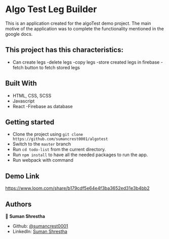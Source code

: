 # Algo Test Leg Builder

This is an application created for the algoTest demo project. The main motive of the application was to complete the functionality mentioned in the google docs.

## This project has this characteristics:

- Can create legs
  -delete legs
  -copy legs
  -store created legs in firebase
  -fetch button to fetch stored legs

## Built With

- HTML, CSS, SCSS
- Javascript
- React
  -Firebase as database

## Getting started

- Clone the project using `git clone https://github.com/sumancrest0001/algotest`
- Switch to the `master` branch
- Run `cd todo-list` from the current directory.
- Run `npm install` to have all the needed packages to run the app.
- Run webpack with <npm run build> command

## Demo Link

https://www.loom.com/share/b179cdf5e64e4f3ba3652ed31e3b4bb2

## Authors

👤 **Suman Shrestha**

- Github: [@sumancrest0001](https://github.com/sumancrest0001)
- LinkedIn: [Suman Shrestha](https://www.linkedin.com/in/suman-shrestha0001/)

